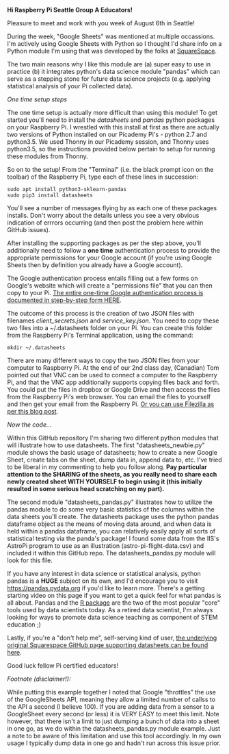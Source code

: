 **Hi Raspberry Pi Seattle Group A Educators!**

Pleasure to meet and work with you week of August 6th in Seattle!

During the week, "Google Sheets" was mentioned at multiple occassions.   I'm actively using Google Sheets with Python so I thought I'd share info on a Python module I'm using that was developed by the folks at [SquareSpace](https://www.squarespace.com).

The two main reasons why I like this module are (a) super easy to use in practice (b) it integrates python's data science module "pandas" which can serve as a stepping stone for future data science projects (e.g. applying statistical analysis of your Pi collected data).

*One time setup steps*

The one time setup is actually more difficult than using this module!  To get started you'll need to install the *datasheets* and *pandas* python packages on your Raspberry Pi.   I wrestled with this install at first as there are actually two versions of Python installed on our Picademy Pi's - python 2.7 and python3.5.   We used Thonny in our Picademy session, and Thonny uses python3.5, so the instructions provided below pertain to setup for running these modules from Thonny.

So on to the setup!  From the "Terminal" (i.e. the black prompt icon on the toolbar) of the Raspberry Pi, type each of these lines in succession:

	sudo apt install python3-sklearn-pandas
	sudo pip3 install datasheets

You'll see a number of messages flying by as each one of these packages installs.  Don't worry about the details unless you see a very obvious indication of errrors occurring (and then post the problem here within GitHub issues).

After installing the supporting packages as per the step above, you'll additionally need to follow a **one time** authentication process to provide the appropriate permissions for your Google account (if you're using Google Sheets then by definition you already have a Google account).   

The Google authentication process entails filling out a few forms on Google's website which will create a "permissions file" that you can then copy to your Pi.   [The entire one-time Google authentication process is documented in step-by-step form HERE](https://datasheets.readthedocs.io/en/latest/getting_oauth_credentials.html#getting-oauth-credentials).       

The outcome of this process is the creation of two JSON files with filenames *client_secrets.json* and *service_key.json*.  You need to copy these two files into a ~/.datasheets folder on your Pi.  You can create this folder from the Raspberry Pi's Terminal application, using the command:

	mkdir ~/.datasheets 

There are many different ways to copy the two JSON files from your computer to Raspberry Pi.  At the end of our 2nd class day, (Canadian) Tom pointed out that VNC can be used to connect a computer to the Raspberry Pi, and that the VNC app additionally supports copying files back and forth.  You could put the files in dropbox or Google Drive and then access the files from the Raspberry Pi's web browser.   You can email the files to yourself and then get your email from the Raspberry Pi.  [Or you can use Filezilla as per this blog post](http://trevorappleton.blogspot.com/2014/03/remotely-copy-files-to-and-from-your.html).  

*Now the code...*

Within this GitHub repository I'm sharing two different python modules that will illustrate how to use datasheets.  The first "datasheets_newbie.py" module shows the basic usage of datasheets; how to create a new Google Sheet, create tabs on the sheet, dump data in, append data to, etc.  I've tried to be liberal in my commenting to help you follow along.  **Pay particular attention to the SHARING of the sheets, as you really need to share each newly created sheet WITH YOURSELF to begin using it (this initially resulted in some serious head scratching on my part).**

The second module "datasheets_pandas.py" illustrates how to utilize the pandas module to do some very basic statistics of the columns within the data sheets you'll create.  The datasheets package uses the python pandas dataframe object as the means of moving data around, and when data is held within a pandas dataframe, you can relatively easily apply all sorts of statistical testing via the panda's package!  I found some data from the IIS's AstroPi program to use as an illustration (astro-pi-flight-data.csv) and included it within this GitHub repo.  The datasheets_pandas.py module will look for this file.

If you have any interest in data science or statistical analysis, python pandas is a **HUGE** subject on its own, and I'd encourage you to visit https://pandas.pydata.org if you'd like to learn more.  There's a getting starting video on this page if you want to get a quick feel for what pandas is all about.  Pandas and the [R package](https://www.r-project.org) are the two of the most popular "core" tools used by data scientists today.  As a retired data scientist, I'm always looking for ways to promote data science teaching as component of STEM education ;)

Lastly, if you're a "don't help me", self-serving kind of user,  [the underlying original Squarespace GitHub page supporting datasheets can be found here](https://github.com/Squarespace/datasheets).

Good luck fellow Pi certified educators!

*Footnote (disclaimer!):*

While putting this example together I noted that Google "throttles" the use of the GoogleSheets API, meaning they allow a limited number of callss to the API a second (I believe 100).  If you are adding data from a sensor to a GoogleSheet every second (or less) it is VERY EASY to meet this limit.  Note however, that there isn't a limit to just dumping a bunch of data into a sheet in one go, as we do within the datasheets_pandas.py module example.  Just a note to be aware of this limitation and use this tool accordingly.  In my own usage I typically dump data in one go and hadn't run across this issue prior.
